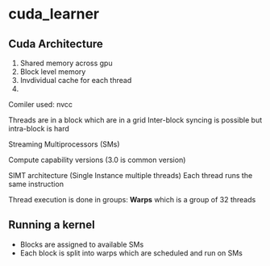 # cuda_learner
 
## Cuda Architecture
1. Shared memory across gpu 
2. Block level memory  
3. Invdividual cache for each thread 
1. 

Comiler used: nvcc

Threads are in a block which are in a grid 
Inter-block syncing is possible but intra-block is hard 

Streaming Multiprocessors (SMs)

Compute capability versions (3.0 is common version)

SIMT architecture (Single Instance multiple threads)
Each thread runs the same instruction

Thread execution is done in groups: __Warps__ which is a group of 32 threads 

## Running a kernel 

* Blocks are assigned to available SMs 
* Each block is split into warps which are scheduled and run on SMs

